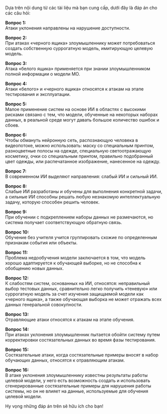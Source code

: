Dựa trên nội dung từ các tài liệu mà bạn cung cấp, dưới đây là đáp án cho các câu hỏi:

**Вопрос 1:**  
Атаки уклонения направлены на нарушение доступности.

**Вопрос 2:**  
При атаках «черного ящика» злоумышленнику может потребоваться создать собственную суррогатную модель, имитирующую целевую модель.

**Вопрос 3:**  
Атака «белого ящика» применяется при знании злоумышленником полной информации о модели МО.

**Вопрос 4:**  
Атаки «белого» и «черного ящика» относятся к атакам на этапе тестирования и эксплуатации.

**Вопрос 5:**  
Малое применение систем на основе ИИ в областях с высокими рисками связано с тем, что модели, обученные на некоторых наборах данных, в реальной среде могут давать большое количество ошибок и сбоев.

**Вопрос 6:**  
Чтобы обмануть нейронную сеть, распознающую человека в видеопотоке, можно использовать: маску со специальным принтом, разноцветные полосы на одежде, специальную светоотражающую косметику, очки со специальным принтом, правильно подобранный цвет одежды, или распечатанное изображение, нанесенное на одежду.

**Вопрос 7:**  
В современном ИИ выделяют направления: слабый ИИ и сильный ИИ.

**Вопрос 8:**  
Слабые ИИ разработаны и обучены для выполнения конкретной задачи, а сильные ИИ способны решать любую незнакомую интеллектуальную задачу, которую способен решить человек.

**Вопрос 9:**  
При обучении с подкреплением наборы данных не размечаются, но система получает соответствующую обратную связь.

**Вопрос 10:**  
Обучение без учителя учится группировать схожие по определенным признакам события или объекты.

**Вопрос 11:**  
Проблема недообучения модели заключается в том, что модель хорошо адаптируется к обучающей выборке, но не способна к обобщению новых данных.

**Вопрос 12:**  
К слабостям систем, основанных на ИИ, относятся: неправильный выбор тестовых данных, сравнительно легко получить «теневую» или суррогатную модель за счет изучения защищаемой модели как «черного ящика», а также обучающая выборка не может отражать всех данных генеральной совокупности.

**Вопрос 13:**  
Отравляющие атаки относятся к атакам на этапе обучения.

**Вопрос 14:**  
При атаках уклонения злоумышленник пытается обойти систему путем корректировки состязательных данных во время фазы тестирования.

**Вопрос 15:**  
Состязательные атаки, когда состязательные примеры вносят в набор обучающих данных, относятся к отравляющим атакам.

**Вопрос 16:**  
В атаке уклонения злоумышленнику известны результаты работы целевой модели, у него есть возможность создать и использовать сгенерированные состязательные примеры для нарушения работы системы, но он не влияет на данные, используемые для обучения целевой модели.

Hy vọng những đáp án trên sẽ hữu ích cho bạn!
